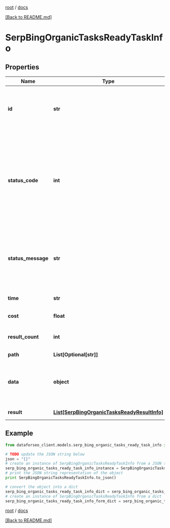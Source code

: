 [root](./../ "root") / [docs](./ "docs")

[[Back to README.md]](./../README.md "[Back to README.md]")

# SerpBingOrganicTasksReadyTaskInfo

## Properties

Name | Type | Description | Notes
------------ | ------------- | ------------- | -------------
**id** | **str** | task identifier unique task identifier in our system in the UUID format | [optional]
**status_code** | **int** | status code of the task generated by DataForSEO, can be within the following range: 10000-60000 you can find the full list of the response codes here | [optional]
**status_message** | **str** | informational message of the task you can find the full list of general informational messages here | [optional]
**time** | **str** | execution time, seconds | [optional]
**cost** | **float** | total tasks cost, USD | [optional]
**result_count** | **int** | number of elements in the result array | [optional]
**path** | **List[Optional[str]]** | URL path | [optional]
**data** | **object** | contains the same parameters that you specified in the POST request | [optional]
**result** | [**List[SerpBingOrganicTasksReadyResultInfo]**](SerpBingOrganicTasksReadyResultInfo.md) | array of results | [optional]

## Example

```python
from dataforseo_client.models.serp_bing_organic_tasks_ready_task_info import SerpBingOrganicTasksReadyTaskInfo

# TODO update the JSON string below
json = "{}"
# create an instance of SerpBingOrganicTasksReadyTaskInfo from a JSON string
serp_bing_organic_tasks_ready_task_info_instance = SerpBingOrganicTasksReadyTaskInfo.from_json(json)
# print the JSON string representation of the object
print SerpBingOrganicTasksReadyTaskInfo.to_json()

# convert the object into a dict
serp_bing_organic_tasks_ready_task_info_dict = serp_bing_organic_tasks_ready_task_info_instance.to_dict()
# create an instance of SerpBingOrganicTasksReadyTaskInfo from a dict
serp_bing_organic_tasks_ready_task_info_form_dict = serp_bing_organic_tasks_ready_task_info.from_dict(serp_bing_organic_tasks_ready_task_info_dict)
```

  

[root](./../ "root") / [docs](./ "docs")

[[Back to README.md]](./../README.md "[Back to README.md]")